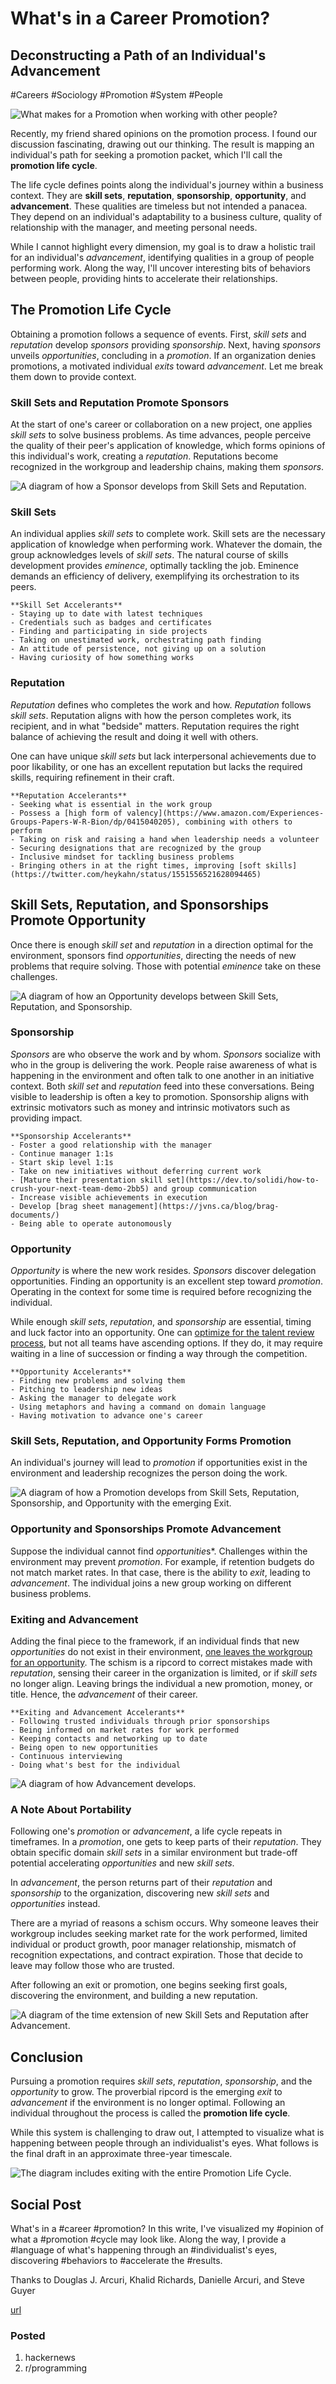 # What's in a Career Promotion?
## Deconstructing a Path of an Individual's Advancement
#Careers #Sociology #Promotion #System #People

![What makes for a **Promotion** when working with other people?](images/55-01.png)

Recently, my friend shared opinions on the promotion process. I found our discussion fascinating, drawing out our thinking. The result is mapping an individual's path for seeking a promotion packet, which I'll call the **promotion life cycle**.

The life cycle defines points along the individual's journey within a business context. They are **skill sets**, **reputation**, **sponsorship**, **opportunity**, and **advancement**. These qualities are timeless but not intended a panacea. They depend on an individual's adaptability to a business culture, quality of relationship with the manager, and meeting personal needs.

While I cannot highlight every dimension, my goal is to draw a holistic trail for an individual's *advancement*, identifying qualities in a group of people performing work. Along the way, I'll uncover interesting bits of behaviors between people, providing hints to accelerate their relationships.

## The Promotion Life Cycle

Obtaining a promotion follows a sequence of events. First, *skill sets* and *reputation* develop *sponsors* providing *sponsorship*. Next, having *sponsors* unveils *opportunities*, concluding in a *promotion*. If an organization denies promotions, a motivated individual *exits* toward *advancement*. Let me break them down to provide context.

### Skill Sets and Reputation Promote Sponsors

At the start of one's career or collaboration on a new project, one applies *skill sets* to solve business problems. As time advances, people perceive the quality of their peer's application of knowledge, which forms opinions of this individual's work, creating a *reputation*. Reputations become recognized in the workgroup and leadership chains, making them *sponsors*.

![A diagram of how a **Sponsor** develops from **Skill Sets** and **Reputation**.](images/55-02.png)

### Skill Sets

An individual applies *skill sets* to complete work. Skill sets are the necessary application of knowledge when performing work. Whatever the domain, the group acknowledges levels of *skill sets*. The natural course of skills development provides *eminence*, optimally  tackling the job. Eminence demands an efficiency of delivery, exemplifying its orchestration to its peers.

```
**Skill Set Accelerants**
- Staying up to date with latest techniques
- Credentials such as badges and certificates
- Finding and participating in side projects
- Taking on unestimated work, orchestrating path finding
- An attitude of persistence, not giving up on a solution
- Having curiosity of how something works
```

### Reputation

*Reputation* defines who completes the work and how. *Reputation* follows *skill sets*. Reputation aligns with how the person completes work, its recipient, and in what "bedside" matters. Reputation requires the right balance of achieving the result and doing it well with others.

One can have unique *skill sets* but lack interpersonal achievements due to poor likability, or one has an excellent reputation but lacks the required skills, requiring refinement in their craft.

```
**Reputation Accelerants**
- Seeking what is essential in the work group 
- Possess a [high form of valency](https://www.amazon.com/Experiences-Groups-Papers-W-R-Bion/dp/0415040205), combining with others to perform
- Taking on risk and raising a hand when leadership needs a volunteer
- Securing designations that are recognized by the group
- Inclusive mindset for tackling business problems
- Bringing others in at the right times, improving [soft skills](https://twitter.com/heykahn/status/1551556521628094465)
```

## Skill Sets, Reputation, and Sponsorships Promote Opportunity

Once there is enough *skill set* and *reputation* in a direction optimal for the environment, sponsors find *opportunities*, directing the needs of new problems that require solving. Those with potential *eminence* take on these challenges.

![A diagram of how an **Opportunity** develops between **Skill Sets**, **Reputation**, and **Sponsorship**.](images/55-03.png)

### Sponsorship

*Sponsors* are who observe the work and by whom. *Sponsors* socialize with who in the group is delivering the work. People raise awareness of what is happening in the environment and often talk to one another in an initiative context. Both *skill set* and *reputation* feed into these conversations. Being visible to leadership is often a key to promotion. Sponsorship aligns with extrinsic motivators such as money and intrinsic motivators such as providing impact.

```
**Sponsorship Accelerants**
- Foster a good relationship with the manager
- Continue manager 1:1s
- Start skip level 1:1s
- Take on new initiatives without deferring current work 
- [Mature their presentation skill set](https://dev.to/solidi/how-to-crush-your-next-team-demo-2bb5) and group communication
- Increase visible achievements in execution
- Develop [brag sheet management](https://jvns.ca/blog/brag-documents/)
- Being able to operate autonomously
```

### Opportunity

*Opportunity* is where the new work resides. *Sponsors* discover delegation opportunities. Finding an opportunity is an excellent step toward *promotion*. Operating in the context for some time is required before recognizing the individual.

While enough *skill sets*, *reputation*, and *sponsorship* are essential, timing and luck factor into an opportunity. One can [optimize for the talent review process](https://levelup.gitconnected.com/getting-promoted-the-boring-work-youll-need-to-do-398e0c9defb2), but not all teams have ascending options. If they do, it may require waiting in a line of succession or finding a way through the competition.

```
**Opportunity Accelerants**
- Finding new problems and solving them
- Pitching to leadership new ideas
- Asking the manager to delegate work
- Using metaphors and having a command on domain language
- Having motivation to advance one's career
```

### Skill Sets, Reputation, and Opportunity Forms Promotion

An individual's journey will lead to *promotion* if opportunities exist in the environment and leadership recognizes the person doing the work.

![A diagram of how a **Promotion** develops from **Skill Sets**, **Reputation**, **Sponsorship**, and **Opportunity** with the emerging **Exit**.](images/55-04.png)

### Opportunity and Sponsorships Promote Advancement

Suppose the individual cannot find *opportunitie*s*. Challenges within the environment may prevent *promotion*. For example, if retention budgets do not match market rates. In that case, there is the ability to *exit*, leading to *advancement*. The individual joins a new group  working on different business problems.

### Exiting and  Advancement

Adding the final piece to the framework, if an individual finds that new *opportunities* do not exist in their environment, [one leaves the workgroup for an opportunity](https://betterprogramming.pub/in-software-when-an-engineer-exits-the-team-1e550303cff8). The schism is a ripcord to correct mistakes made with *reputation*, sensing their career in the organization is limited, or if *skill sets* no longer align. Leaving brings the individual a new promotion, money, or title. Hence, the *advancement* of their career.

```
**Exiting and Advancement Accelerants**
- Following trusted individuals through prior sponsorships
- Being informed on market rates for work performed
- Keeping contacts and networking up to date
- Being open to new opportunities
- Continuous interviewing
- Doing what's best for the individual
```

![A diagram of how *Advancement* develops.](images/55-05.png)

### A Note About Portability

Following one's *promotion* or *advancement*, a life cycle repeats in timeframes. In a *promotion*, one gets to keep parts of their *reputation*. They obtain specific domain *skill sets* in a similar environment but trade-off potential accelerating *opportunities* and new *skill sets*.

In *advancement*, the person returns part of their *reputation* and *sponsorship* to the organization, discovering new *skill sets* and *opportunities* instead.

There are a myriad of reasons a schism occurs. Why someone leaves their workgroup includes seeking market rate for the work performed, limited individual or product growth, poor manager relationship, mismatch of recognition expectations, and contract expiration. Those that decide to leave may follow those who are trusted.

After following an exit or promotion, one begins seeking first goals, discovering the environment, and building a new reputation.

![A diagram of the time extension of new **Skill Sets** and **Reputation** after **Advancement**.](images/55-06.png)

## Conclusion

Pursuing a promotion requires *skill sets*, *reputation*, *sponsorship*, and the *opportunity* to grow. The proverbial ripcord is the emerging *exit* to *advancement* if the environment is no longer optimal. Following an individual throughout the process is called the **promotion life cycle**.

While this system is challenging to draw out, I attempted to visualize what is happening between people through an individualist's eyes. What follows is the final draft in an approximate three-year timescale.

![The diagram includes exiting with the entire **Promotion Life Cycle**.](images/55-07.png)

## Social Post

What's in a #career #promotion? In this write, I've visualized my #opinion of what a #promotion #cycle may look like. Along the way, I provide a #language of what's happening through an #individualist's eyes, discovering #behaviors to #accelerate the #results.

Thanks to Douglas J. Arcuri, Khalid Richards, Danielle Arcuri, and Steve Guyer

[url](https://medium.com/@solidi/whats-in-a-career-promotion-9f99df29c1c)

### Posted

1. hackernews
1. r/programming
